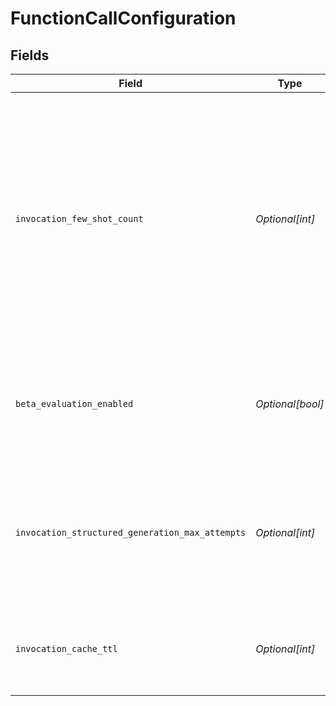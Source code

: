 # FunctionCallConfiguration


## Fields

| Field                                                                                                                                                                            | Type                                                                                                                                                                             | Required                                                                                                                                                                         | Description                                                                                                                                                                      |
| -------------------------------------------------------------------------------------------------------------------------------------------------------------------------------- | -------------------------------------------------------------------------------------------------------------------------------------------------------------------------------- | -------------------------------------------------------------------------------------------------------------------------------------------------------------------------------- | -------------------------------------------------------------------------------------------------------------------------------------------------------------------------------- |
| `invocation_few_shot_count`                                                                                                                                                      | *Optional[int]*                                                                                                                                                                  | :heavy_minus_sign:                                                                                                                                                               | The number of few-shot examples to use for the call. The examples are selected using nearest neighbor search of the function's dataset for items that are similar to the input.  |
| `beta_evaluation_enabled`                                                                                                                                                        | *Optional[bool]*                                                                                                                                                                 | :heavy_minus_sign:                                                                                                                                                               | Whether to enable evaluation for the call. Evaluation is a beta feature and is enabled by default.                                                                               |
| `invocation_structured_generation_max_attempts`                                                                                                                                  | *Optional[int]*                                                                                                                                                                  | :heavy_minus_sign:                                                                                                                                                               | The maximum number of attempts to make when generating a response matching the output schema if provided.                                                                        |
| `invocation_cache_ttl`                                                                                                                                                           | *Optional[int]*                                                                                                                                                                  | :heavy_minus_sign:                                                                                                                                                               | The time to live for the cache in seconds. If 0, the cache is disabled.                                                                                                          |